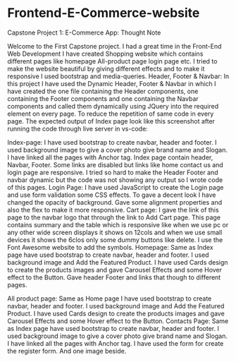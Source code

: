 # Frontend-E-Commerce-website
Capstone Project 1: E-Commerce App: Thought Note
 
Welcome to the First Capstone project. I had a great time in the Front-End Web Development I have created Shopping website which contains different pages like homepage All-product page login page etc. I tried to make the website beautiful by giving different effects and to make it responsive I used bootstrap and media-queries.
Header, Footer & Navbar: In this project I have used the Dynamic Header, Footer & Navbar in which I have created the one file containing the Header components, one containing the Footer components and one containing the Navbar components and called  them dynamically using JQuery into the required element on every page.  To reduce the repetition of same code in every page.
The expected output of Index page  look like this screenshot  after running the code through live server in vs-code:
 
Index-page: I have used bootstrap to create navbar, header and footer. I used background image to give a cover photo give brand name and Slogan. I have linked all the pages with Anchor tag.
Index page contain header, Navbar, Footer. Some links are disabled but links like home contact us and login page are responsive. I tried so hard to make the Header Footer and navbar dynamic but the code was not showing any output so I wrote code of this pages.
Login Page: I have used JavaScript to create the Login page and use form validation some CSS effects. To gave a decent look I have changed the opacity of background. Gave some alignment properties and also the flex to make it more responsive.
Cart page: I gave the link of this page to the navbar logo that through the link to Add Cart page.
This page contains summary and the table which is responsive like when we use pc or any other wide screen displays it shows on 12cols and when we use small devices it shows the 6clos only some dummy buttons like delete. I use the Font Awesome website to add the symbols.
Homepage: Same as Index page have used bootstrap to create navbar, header and footer. I used background image and Add the Featured Product. I have used Cards design to create the products images and gave Carousel Effects and some Hover effect to the Button.
Gave header Footer and links that though to different pages.

All product page: Same as Home page I have used bootstrap to create navbar, header and footer. I used background image and Add the Featured Product. I have used Cards design to create the products images and gave Carousel Effects and some Hover effect to the Button.
Contacts Page: Same as Index page have used bootstrap to create navbar, header and footer. I used background image to give a cover photo give brand name and Slogan. I have linked all the pages with Anchor tag. I have used the form for create the register form. And one image beside.











